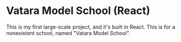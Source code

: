 # Vatara Model School (React)
This is my first large-scale project, and it's built in React. This is for a nonexistent school, named "Vatara Model School".
